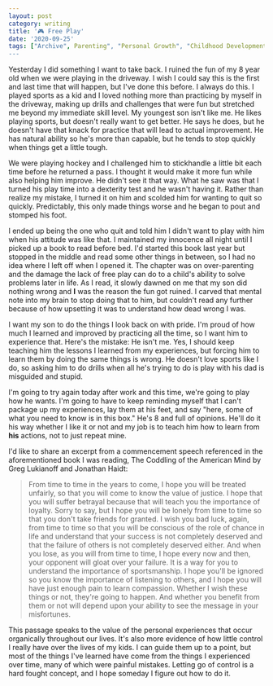 ```yaml
---
layout: post
category: writing
title: '🎮 Free Play'
date: '2020-09-25'
tags: ["Archive", Parenting", "Personal Growth", "Childhood Development"]
---
```


Yesterday I did something I want to take back. I ruined the fun of my 8 year old when we were playing in the driveway. I wish I could say this is the first and last time that will happen, but I've done this before. I always do this. I played sports as a kid and I loved nothing more than practicing by myself in the driveway, making up drills and challenges that were fun but stretched me beyond my immediate skill level. My youngest son isn't like me. He likes playing sports, but doesn't really want to get better. He says he does, but he doesn't have that knack for practice that will lead to actual improvement. He has natural ability so he's more than capable, but he tends to stop quickly when things get a little tough.

<!--more-->

We were playing hockey and I challenged him to stickhandle a little bit each time before he returned a pass. I thought it would make it more fun while also helping him improve. He didn't see it that way. What he saw was that I turned his play time into a dexterity test and he wasn't having it. Rather than realize my mistake, I turned it on him and scolded him for wanting to quit so quickly. Predictably, this only made things worse and he began to pout and stomped his foot. 

I ended up being the one who quit and told him I didn't want to play with him when his attitude was like that. I maintained my innocence all night until I picked up a book to read before bed. I'd started this book last year but stopped in the middle and read some other things in between, so I had no idea where I left off when I opened it. The chapter was on over-parenting and the damage the lack of free play can do to a child's ability to solve problems later in life. As I read, it slowly dawned on me that my son did nothing wrong and __I__ was the reason the fun got ruined. I carved that mental note into my brain to stop doing that to him, but couldn't read any further because of how upsetting it was to understand how dead wrong I was.

I want my son to do the things I look back on with pride. I'm proud of how much I learned and improved by practicing all the time, so I want him to experience that. Here's the mistake: He isn't me. Yes, I should keep teaching him the lessons I learned from my experiences, but forcing him to learn them by doing the same things is wrong. He doesn't love sports like I do, so asking him to do drills when all he's trying to do is play with his dad is misguided and stupid. 

I'm going to try again today after work and this time, we're going to play how he wants. I'm going to have to keep reminding myself that I can't package up my experiences, lay them at his feet, and say "here, some of what you need to know is in this box." He's 8 and full of opinions. He'll do it his way whether I like it or not and my job is to teach him how to learn from __his__ actions, not to just repeat mine.

I'd like to share an excerpt from a commencement speech referenced in the aforementioned book I was reading, The Coddling of the American Mind by Greg Lukianoff and Jonathan Haidt:

> From time to time in the years to come, I hope you will be treated unfairly, so that you will come to know the value of justice. I hope that you will suffer betrayal because that will teach you the importance of loyalty. Sorry to say, but I hope you will be lonely from time to time so that you don't take friends for granted. I wish you bad luck, again, from time to time so that you will be conscious of the role of chance in life and understand that your success is not completely deserved and that the failure of others is not completely deserved either. And when you lose, as you will from time to time, I hope every now and then, your opponent will gloat over your failure. It is a way for you to understand the importance of sportsmanship. I hope you'll be ignored so you know the importance of listening to others, and I hope you will have just enough pain to learn compassion. Whether I wish these things or not, they're going to happen. And whether you benefit from them or not will depend upon your ability to see the message in your misfortunes.

This passage speaks to the value of the personal experiences that occur organically throughout our lives. It's also more evidence of how little control I really have over the lives of my kids. I can guide them up to a point, but most of the things I've learned have come from the things I experienced over time, many of which were painful mistakes. Letting go of control is a hard fought concept, and I hope someday I figure out how to do it.
